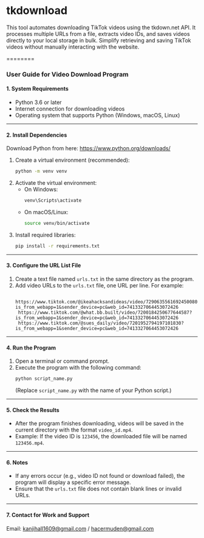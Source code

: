 # tkdownload
This tool automates downloading TikTok videos using the tkdown.net API. It processes multiple URLs from a file, extracts video IDs, and saves videos directly to your local storage in bulk. Simplify retrieving and saving TikTok videos without manually interacting with the website.

========
### User Guide for Video Download Program

#### 1. System Requirements
- Python 3.6 or later
- Internet connection for downloading videos
- Operating system that supports Python (Windows, macOS, Linux)

---

#### 2. Install Dependencies

Download Python from here: https://www.python.org/downloads/

1. Create a virtual environment (recommended):
   ```bash
   python -m venv venv
   ```
2. Activate the virtual environment:
   - On Windows:
     ```bash
     venv\Scripts\activate
     ```
   - On macOS/Linux:
     ```bash
     source venv/bin/activate
     ```
3. Install required libraries:
   ```bash
   pip install -r requirements.txt
   ```

---

#### 3. Configure the URL List File
1. Create a text file named `urls.txt` in the same directory as the program.
2. Add video URLs to the `urls.txt` file, one URL per line. For example:
   ```
    https://www.tiktok.com/@ikeahacksandideas/video/7290635561692450080?is_from_webapp=1&sender_device=pc&web_id=7413327064453072426
    https://www.tiktok.com/@what.bb.built/video/7200184250677644587?is_from_webapp=1&sender_device=pc&web_id=7413327064453072426
    https://www.tiktok.com/@sues_daily/video/7201952794197101830?is_from_webapp=1&sender_device=pc&web_id=7413327064453072426
   ```

---

#### 4. Run the Program
1. Open a terminal or command prompt.
2. Execute the program with the following command:
   ```bash
   python script_name.py
   ```
   (Replace `script_name.py` with the name of your Python script.)

---

#### 5. Check the Results
- After the program finishes downloading, videos will be saved in the current directory with the format `video_id.mp4`.
- Example: If the video ID is `123456`, the downloaded file will be named `123456.mp4`.

---

#### 6. Notes
- If any errors occur (e.g., video ID not found or download failed), the program will display a specific error message.
- Ensure that the `urls.txt` file does not contain blank lines or invalid URLs.

---

#### 7. Contact for Work and Support
Email: kanjihall1609@gmail.com / hacermuden@gmail.com
